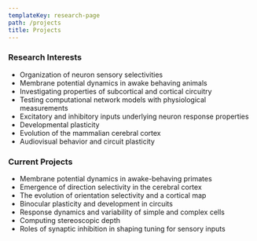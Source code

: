 ```yaml
---
templateKey: research-page
path: /projects
title: Projects
---
```


<!--StartFragment-->

### Research Interests

- Organization of neuron sensory selectivities
- Membrane potential dynamics in awake behaving animals
- Investigating properties of subcortical and cortical circuitry
- Testing computational network models with physiological measurements
- Excitatory and inhibitory inputs underlying neuron response properties
- Developmental plasticity
- Evolution of the mammalian cerebral cortex
- Audiovisual behavior and circuit plasticity

### Current Projects

- Membrane potential dynamics in awake-behaving primates
- Emergence of direction selectivity in the cerebral cortex
- The evolution of orientation selectivity and a cortical map
- Binocular plasticity and development in circuits
- Response dynamics and variability of simple and complex cells
- Computing stereoscopic depth
- Roles of synaptic inhibition in shaping tuning for sensory inputs

<!--EndFragment-->
